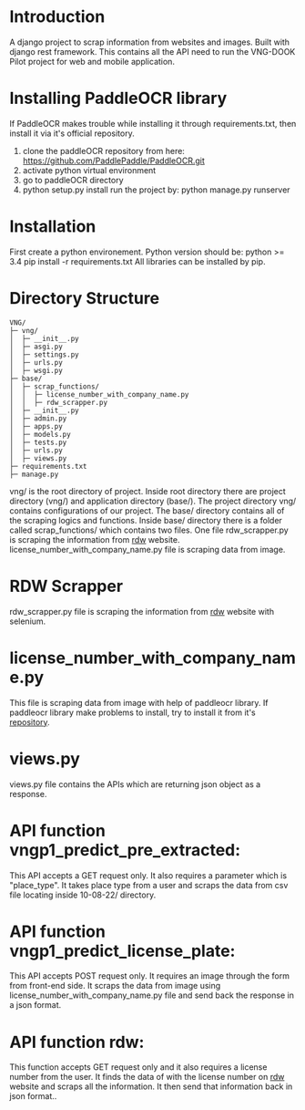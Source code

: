 # Introduction
A django project to scrap information from websites and images. Built with django rest framework. This contains all the API need to run the VNG-DOOK Pilot project for web and mobile application.

# Installing PaddleOCR library
If PaddleOCR makes trouble while installing it through requirements.txt, then install it via it's official repository.
1. clone the paddleOCR repository from here: https://github.com/PaddlePaddle/PaddleOCR.git
2. activate python virtual environment
3. go to paddleOCR directory
4.  python setup.py install
run the project by: python manage.py runserver

# Installation
First create a python environement.
Python version should be: python >= 3.4
pip install -r requirements.txt
All libraries can be installed by pip.

# Directory Structure
```
VNG/
├─ vng/
│  ├─ __init__.py
│  ├─ asgi.py
│  ├─ settings.py
│  ├─ urls.py
│  ├─ wsgi.py
├─ base/
│  ├─ scrap_functions/
│  │  ├─ license_number_with_company_name.py
│  │  ├─ rdw_scrapper.py
│  ├─ __init__.py
│  ├─ admin.py
│  ├─ apps.py
│  ├─ models.py
│  ├─ tests.py
│  ├─ urls.py
│  ├─ views.py
├─ requirements.txt
├─ manage.py
```

vng/ is the root directory of project. Inside root directory there are project directory (vng/) and application directory (base/).
The project directory vng/ contains configurations of our project.
The base/ directory contains all of the scraping logics and functions. Inside base/ directory there is a folder called scrap_functions/ which contains two files.
One file rdw_scrapper.py is scraping the information from [rdw](https://ovi.rdw.nl/default.aspx) website. license_number_with_company_name.py file is scraping data from image.

# RDW Scrapper
rdw_scrapper.py file is scraping the information from [rdw](https://ovi.rdw.nl/default.aspx) website with selenium.

# license_number_with_company_name.py
This file is scraping data from image with help of paddleocr library. If paddleocr library make problems to install, try to install it from it's [repository](https://github.com/PaddlePaddle/PaddleOCR).

# views.py
views.py file contains the APIs which are returning json object as a response. 

# API function vngp1_predict_pre_extracted:
This API accepts a GET request only. It also requires a parameter which is "place_type". It takes place type from a user and scraps the data from csv file locating inside 10-08-22/ directory. 

# API function vngp1_predict_license_plate:
This API accepts POST request only. It requires an image through the form from front-end side. It scraps the data from image using license_number_with_company_name.py file and send back the response in a json format.

# API function rdw:
This function accepts GET request only and it also requires a license number from the user. It finds the data of with the license number on [rdw](https://ovi.rdw.nl/default.aspx) website and scraps all the information. It then send that information back in json format..


